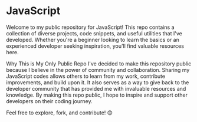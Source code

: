 # JavaScript

Welcome to my public repository for JavaScript! This repo contains a collection of diverse projects, code snippets, and useful utilities that I've developed. Whether you're a beginner looking to learn the basics or an experienced developer seeking inspiration, you'll find valuable resources here.

Why This is My Only Public Repo
I've decided to make this repository public because I believe in the power of community and collaboration. Sharing my JavaScript codes allows others to learn from my work, contribute improvements, and build upon it. It also serves as a way to give back to the developer community that has provided me with invaluable resources and knowledge. By making this repo public, I hope to inspire and support other developers on their coding journey.

Feel free to explore, fork, and contribute! 😊
